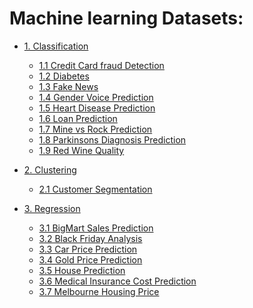 
# Machine learning Datasets:
<a id="toc"></a>
- [1. Classification](https://github.com/abanobMorgan/ai-project/tree/master/2-Machine%20Learning/Projects/Classification)

    - [1.1 Credit Card fraud Detection](https://github.com/abanobMorgan/ai-project/tree/master/2-Machine%20Learning/Projects/Classification/Credit%20Card%20fraud%20Detection)
    - [1.2 Diabetes](https://github.com/abanobMorgan/ai-project/tree/master/2-Machine%20Learning/Projects/Classification/Diabetes)
    - [1.3 Fake News]()
    - [1.4 Gender Voice Prediction](https://github.com/abanobMorgan/ai-project/tree/master/2-Machine%20Learning/Projects/Classification/Gender%20Voice%20Prediction)
    - [1.5 Heart Disease Prediction]()
    - [1.6 Loan Prediction]()
    - [1.7 Mine vs Rock Prediction]()
    - [1.8 Parkinsons Diagnosis Prediction]()
    - [1.9 Red Wine Quality]()
- [2. Clustering](https://github.com/abanobMorgan/ai-project/tree/master/2-Machine%20Learning/Projects/Clustering)
    - [2.1 Customer Segmentation](https://github.com/abanobMorgan/ai-project/tree/master/2-Machine%20Learning/Projects/Clustering/Customer%20Segmentation)

- [3. Regression](https://github.com/abanobMorgan/ai-project/tree/master/2-Machine%20Learning/Projects/Regression)
    - [3.1 BigMart Sales Prediction]()
    - [3.2 Black Friday Analysis]()
    - [3.3 Car Price Prediction]()
    - [3.4 Gold Price Prediction]()    
    - [3.5 House Prediction]()
    - [3.6 Medical Insurance Cost Prediction]()
    - [3.7 Melbourne Housing Price]()
